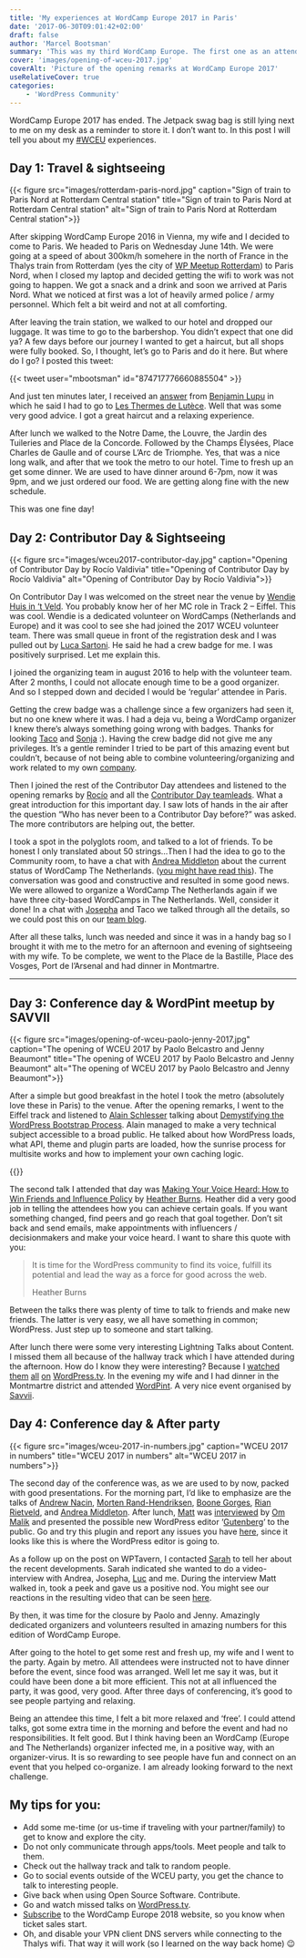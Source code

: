 ```yaml
---
title: 'My experiences at WordCamp Europe 2017 in Paris'
date: '2017-06-30T09:01:42+02:00'
draft: false
author: 'Marcel Bootsman'
summary: 'This was my third WordCamp Europe. The first one as an attendee, and not a co-organizer. Let me tell you about my experiences.'
cover: 'images/opening-of-wceu-2017.jpg'
coverAlt: 'Picture of the opening remarks at WordCamp Europe 2017'
useRelativeCover: true
categories:
    - 'WordPress Community'
---
```

WordCamp Europe 2017 has ended. The Jetpack swag bag is still lying next to me on my desk as a reminder to store it. I don’t want to. In this post I will tell you about my [\#WCEU](https://twitter.com/search?f=tweets&vertical=default&q=%23wceu) experiences.

Day 1: Travel &amp; sightseeing
-------------------------------

{{< figure src="images/rotterdam-paris-nord.jpg" caption="Sign of train to Paris Nord at Rotterdam Central station" title="Sign of train to Paris Nord at Rotterdam Central station" alt="Sign of train to Paris Nord at Rotterdam Central station">}}

After skipping WordCamp Europe 2016 in Vienna, my wife and I decided to come to Paris. We headed to Paris on Wednesday June 14th. We were going at a speed of about 300km/h somehere in the north of France in the Thalys train from Rotterdam (yes the city of [WP Meetup Rotterdam](https://www.meetup.com/Rotterdam-WordPress-Meetup/)) to Paris Nord, when I closed my laptop and decided getting the wifi to work was not going to happen. We got a snack and a drink and soon we arrived at Paris Nord. What we noticed at first was a lot of heavily armed police / army personnel. Which felt a bit weird and not at all comforting.

After leaving the train station, we walked to our hotel and dropped our luggage. It was time to go to the barbershop. You didn’t expect that one did ya? A few days before our journey I wanted to get a haircut, but all shops were fully booked. So, I thought, let’s go to Paris and do it here. But where do I go? I posted this tweet:

{{< tweet user="mbootsman" id="874717776660885504" >}}

And just ten minutes later, I received an [answer](https://twitter.com/benjaminlupu/status/874720637062967297) from [Benjamin Lupu](https://twitter.com/benjaminlupu) in which he said I had to go to [Les Thermes de Lutèce](https://www.tripadvisor.com/Attraction_Review-g187147-d4938757-Reviews-Les_Thermes_de_Lutece-Paris_Ile_de_France.html). Well that was some very good advice. I got a great haircut and a relaxing experience. 

After lunch we walked to the Notre Dame, the Louvre, the Jardin des Tuileries and Place de la Concorde. Followed by the Champs Élysées, Place Charles de Gaulle and of course L’Arc de Triomphe. Yes, that was a nice long walk, and after that we took the metro to our hotel. Time to fresh up an get some dinner. We are used to have dinner around 6-7pm, now it was 9pm, and we just ordered our food. We are getting along fine with the new schedule.

This was one fine day!

Day 2: Contributor Day &amp; Sightseeing
----------------------------------------

{{< figure src="images/wceu2017-contributor-day.jpg" caption="Opening of Contributor Day by Rocío Valdivia" title="Opening of Contributor Day by Rocío Valdivia" alt="Opening of Contributor Day by Rocío Valdivia">}}

On Contributor Day I was welcomed on the street near the venue by [Wendie Huis in ‘t Veld](http://www.wendiehuisintveld.nl/). You probably know her of her MC role in Track 2 – Eiffel. This was cool. Wendie is a dedicated volunteer on WordCamps (Netherlands and Europe) and it was cool to see she had joined the 2017 WCEU volunteer team. There was small queue in front of the registration desk and I was pulled out by [Luca Sartoni](https://luca.blog/). He said he had a crew badge for me. I was positively surprised. Let me explain this.

I joined the organizing team in august 2016 to help with the volunteer team. After 2 months, I could not allocate enough time to be a good organizer. And so I stepped down and decided I would be ‘regular’ attendee in Paris.

Getting the crew badge was a challenge since a few organizers had seen it, but no one knew where it was. I had a deja vu, being a WordCamp organizer I knew there’s always something going wrong with badges. Thanks for looking [Taco](https://twitter.com/TacoVerdo) and [Sonja](https://twitter.com/sonjaleix) :). Having the crew badge did not give me any privileges. It’s a gentle reminder I tried to be part of this amazing event but couldn’t, because of not being able to combine volunteering/organizing and work related to my own [company](https://nostromo.nl/).

Then I joined the rest of the Contributor Day attendees and listened to the opening remarks by [Rocío](https://twitter.com/rociovaldi) and all the [Contributor Day teamleads](https://2017.europe.wordcamp.org/2017/05/17/everything-you-need-to-know-about-wceu-contributor-day/). What a great introduction for this important day. I saw lots of hands in the air after the question “Who has never been to a Contributor Day before?” was asked. The more contributors are helping out, the better.

I took a spot in the polyglots room, and talked to a lot of friends. To be honest I only translated about 50 strings…Then I had the idea to go to the Community room, to have a chat with [Andrea Middleton](https://twitter.com/andmiddleton) about the current status of WordCamp The Netherlands. ([you might have read this](https://wptavern.com/wordpress-community-support-shuts-down-wordcamp-netherlands-in-favor-of-city-based-wordcamps)). The conversation was good and constructive and resulted in some good news. We were allowed to organize a WordCamp The Netherlands again if we have three city-based WordCamps in The Netherlands. Well, consider it done! In a chat with [Josepha](https://twitter.com/JosephaHaden) and Taco we talked through all the details, so we could post this on our [team blog](https://nl.wordpress.org/2017/06/15/toch-toekomst-voor-wordcamp-nederland/).

After all these talks, lunch was needed and since it was in a handy bag so I brought it with me to the metro for an afternoon and evening of sightseeing with my wife. To be complete, we went to the Place de la Bastille, Place des Vosges, Port de l’Arsenal and had dinner in Montmartre.

- - - - - -

Day 3: Conference day &amp; WordPint meetup by SAVVII
-----------------------------------------------------

{{< figure src="images/opening-of-wceu-paolo-jenny-2017.jpg" caption="The opening of WCEU 2017 by Paolo Belcastro and Jenny Beaumont" title="The opening of WCEU 2017 by Paolo Belcastro and Jenny Beaumont" alt="The opening of WCEU 2017 by Paolo Belcastro and Jenny Beaumont">}}

After a simple but good breakfast in the hotel I took the metro (absolutely love these in Paris) to the venue. After the opening remarks, I went to the Eiffel track and listened to [Alain Schlesser](https://twitter.com/schlessera) talking about [Demystifying the WordPress Bootstrap Process](https://wordpress.tv/2017/06/22/alain-schlesser-demystifying-the-wordpress-bootstrap-process/). Alain managed to make a very technical subject accessible to a broad public. He talked about how WordPress loads, what API, theme and plugin parts are loaded, how the sunrise process for multisite works and how to implement your own caching logic.

{{<tweet user="mbootsman" id="875615185695686657">}}

The second talk I attended that day was [Making Your Voice Heard: How to Win Friends and Influence Policy](https://wordpress.tv/2017/06/21/heather-burns-making-your-voice-heard-how-to-win-friends-and-influence-policy/) by [Heather Burns](https://twitter.com/idea15webdesign). Heather did a very good job in telling the attendees how you can achieve certain goals. If you want something changed, find peers and go reach that goal together. Don’t sit back and send emails, make appointments with influencers / decisionmakers and make your voice heard. I want to share this quote with you:

> It is time for the WordPress community to find its voice, fulfill its potential and lead the way as a force for good across the web.
> 
> Heather Burns

Between the talks there was plenty of time to talk to friends and make new friends. The latter is very easy, we all have something in common; WordPress. Just step up to someone and start talking.

After lunch there were some very interesting Lightning Talks about Content. I missed them all because of the hallway track which I have attended during the afternoon. How do I know they were interesting? Because I [watched](http://wordpress.tv/2017/06/22/syed-balkhi-how-to-repurpose-your-content-to-boost-your-traffic/) [them](http://wordpress.tv/2017/06/21/dario-jazbec-hrvatin-how-to-write-to-achieve-your-goals-writing-tips-for-everyone/) [all](http://wordpress.tv/2017/06/22/jen-miller-local-seo-creating-website-content-that-matters-regionally-2/) [on](http://wordpress.tv/2017/06/22/monique-dubbelman-the-importance-of-information-architecture-organise-content-to-improve-user-experience/) [WordPress.tv](http://wordpress.tv/event/wordcamp-europe-2017/). In the evening my wife and I had dinner in the Montmartre district and attended [WordPint](https://www.savvii.nl/blog/wordpint-wceu-2017/). A very nice event organised by [Savvii](https://www.savvii.nl/).

Day 4: Conference day &amp; After party
---------------------------------------

{{< figure src="images/wceu-2017-in-numbers.jpg" caption="WCEU 2017 in numbers" title="WCEU 2017 in numbers" alt="WCEU 2017 in numbers">}}

The second day of the conference was, as we are used to by now, packed with good presentations. For the morning part, I’d like to emphasize are the talks of [Andrew Nacin](http://wordpress.tv/2017/06/21/andrew-nacin-people-over-code/), [Morten Rand-Hendriksen](http://wordpress.tv/?s=CSS+Grid+Changes+Everything), [Boone Gorges](http://wordpress.tv/2017/06/21/boone-gorges-the-pernicious-myth-of-the-code-poet/), [Rian Rietveld](http://wordpress.tv/2017/06/22/rian-rietveld-accessibility-in-the-age-of-the-headless-cms/), and [Andrea Middleton](http://wordpress.tv/2017/06/21/andrea-middleton-how-wordpress-communities-are-built/). After lunch, [Matt](https://twitter.com/photomatt) was [interviewed](http://wordpress.tv/2017/06/27/interview-and-qanda-with-matt-mullenweg/) by [Om Malik](https://twitter.com/om) and presented the possible new WordPress editor ‘[Gutenberg](https://wordpress.org/plugins/gutenberg/)‘ to the public. Go and try this plugin and report any issues you have [here](https://github.com/WordPress/gutenberg/issues), since it looks like this is where the WordPress editor is going to.

As a follow up on the post on WPTavern, I contacted [Sarah](https://twitter.com/pollyplummer) to tell her about the recent developments. Sarah indicated she wanted to do a video-interview with Andrea, Josepha, [Luc](https://lucp.nl/) and me. During the interview Matt walked in, took a peek and gave us a positive nod. You might see our reactions in the resulting video that can be seen [here](https://wptavern.com/wordcamp-netherlands-reinstated-for-2018).

By then, it was time for the closure by Paolo and Jenny. Amazingly dedicated organizers and volunteers resulted in amazing numbers for this edition of WordCamp Europe.

After going to the hotel to get some rest and fresh up, my wife and I went to the party. Again by metro. All attendees were instructed not to have dinner before the event, since food was arranged. Well let me say it was, but it could have been done a bit more efficient. This not at all influenced the party, it was good, very good. After three days of conferencing, it’s good to see people partying and relaxing.

Being an attendee this time, I felt a bit more relaxed and ‘free’. I could attend talks, got some extra time in the morning and before the event and had no responsibilities. It felt good. But I think having been an WordCamp (Europe and The Netherlands) organizer infected me, in a positive way, with an organizer-virus. It is so rewarding to see people have fun and connect on an event that you helped co-organize. I am already looking forward to the next challenge.

My tips for you:
----------------

- Add some me-time (or us-time if traveling with your partner/family) to get to know and explore the city.
- Do not only communicate through apps/tools. Meet people and talk to them.
- Check out the hallway track and talk to random people.
- Go to social events outside of the WCEU party, you get the chance to talk to interesting people.
- Give back when using Open Source Software. Contribute.
- Go and watch missed talks on [WordPress.tv](https://wordpress.tv/event/wordcamp-europe-2017/).
- [Subscribe](https://2018.europe.wordcamp.org/) to the WordCamp Europe 2018 website, so you know when ticket sales start.
- Oh, and disable your VPN client DNS servers while connecting to the Thalys wifi. That way it will work (so I learned on the way back home) 😉